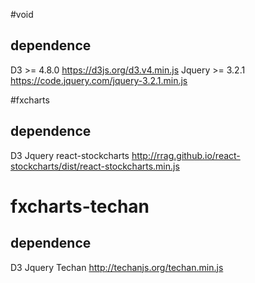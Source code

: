 #void

## dependence
D3 >= 4.8.0
https://d3js.org/d3.v4.min.js
Jquery >= 3.2.1
https://code.jquery.com/jquery-3.2.1.min.js


#fxcharts

## dependence
D3
Jquery
react-stockcharts
http://rrag.github.io/react-stockcharts/dist/react-stockcharts.min.js


# fxcharts-techan

## dependence
D3
Jquery
Techan
http://techanjs.org/techan.min.js